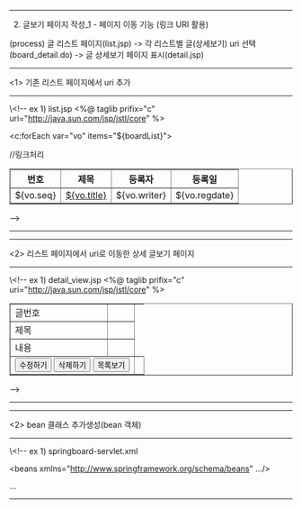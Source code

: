
-------------------------------------------------
2. 글보기 페이지 작성_1 - 페이지 이동 기능 
(링크 URI 활용)

(process)
글 리스트 페이지(list.jsp) -> 각 리스트별 글(상세보기) uri 선택(board_detail.do)
-> 글 상세보기 페이지 표시(detail.jsp)

-----------------------
<1> 기존 리스트 페이지에서 uri 추가

-----------

\\<!--
ex 1) list.jsp
<%@ taglib prifix="c" uri="http://java.sun.com/jsp/jstl/core" %>


<table border = "1">
  <tr>
    <th>번호</th><th>제목</th><th>등록자</th><th>등록일</th>
  </tr>
  
<c:forEach var="vo" items="${boardList}">
  <tr>
  <td>${vo.seq}</td>
  <td><a href="board_detail.do?"seq=${vo.seq}">${vo.title}</a></td> //링크처리
  <td>${vo.writer}</td>
  <td>${vo.regdate}</tc>
  </tr>
</c:forEach>
  </table>
-->
    
    
-----------

-----------------------
<2> 리스트 페이지에서 uri로 이동한 상세 글보기 페이지

-----------

\\<!--
ex 1) detail_view.jsp
<%@ taglib prifix="c" uri="http://java.sun.com/jsp/jstl/core" %>

<title>상세 글보기</title>

<table border = "1">
  <tr>
    <td>글번호</td> <td></td>
  </tr>
  
  <tr>
    <td>제목</td> <td></td>
  </tr>
  
  <tr>
    <td>내용</td> <td></td>
  </tr>
  
  <tr>
    <td colspan="2" align="center">
      <input type="button" value="수정하기"/>
      <input type="button" value="삭제하기"/>
      <input type="button" value="목록보기"/>
    </td> <td></td>
  </tr>
  


  </table>
-->
    
    
-----------



-----------------------
<2> bean 클래스 추가생성(bean 객체)

-----------
\\<!--
ex 1) springboard-servlet.xml

<?xml version="1.0" encoding="UTF-8"?>
<beans xmlns="http://www.springframework.org/schema/beans" .../>

<bean id="dataSource" class="org.springframework.jdbc.datasource.DriverManagerDataSource">
...
</bean>

 <!-- Controller --> 
  <bean name="/board.list.do" class="board.controller.BoardListController">
  <property name="boardDao" ref="boardDao"/>
  </bean>
  
  <bean name="/board.detail.do" class="board.controller.BoardDetailController">
  <property name="boardDao" ref="boardDao"/>
  </bean>
  
  -----------
  
  
  
  
  
